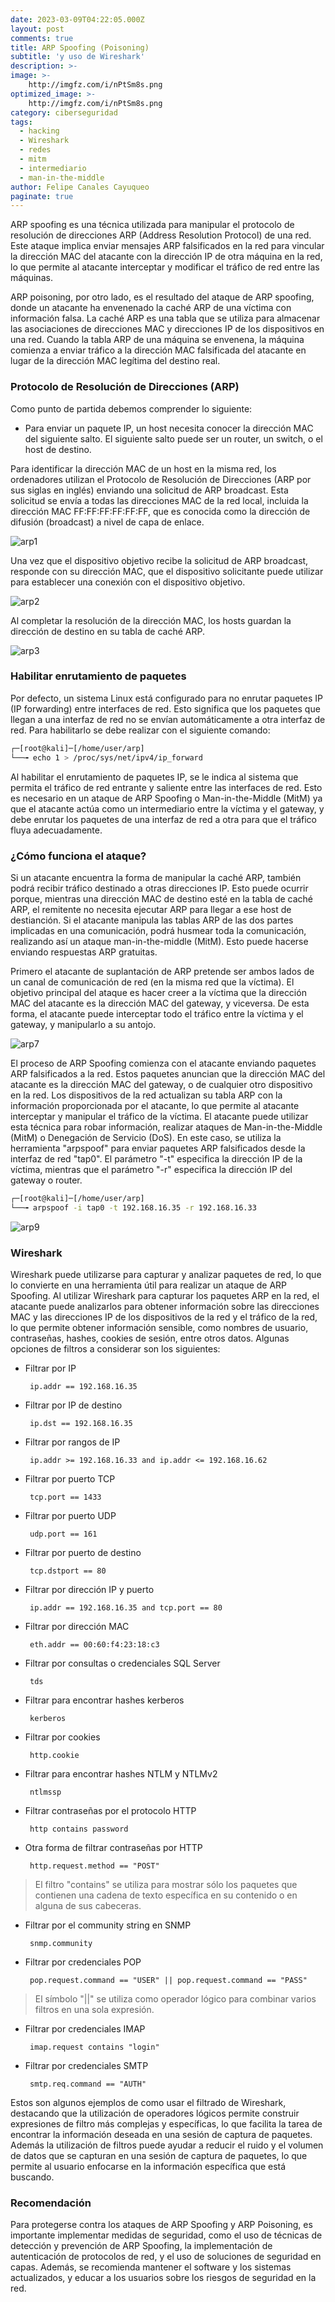 ```yaml
---
date: 2023-03-09T04:22:05.000Z
layout: post
comments: true
title: ARP Spoofing (Poisoning)
subtitle: 'y uso de Wireshark'
description: >-
image: >-
    http://imgfz.com/i/nPtSm8s.png
optimized_image: >-
    http://imgfz.com/i/nPtSm8s.png
category: ciberseguridad
tags: 
  - hacking
  - Wireshark
  - redes
  - mitm
  - intermediario
  - man-in-the-middle
author: Felipe Canales Cayuqueo
paginate: true
---
```


ARP spoofing es una técnica utilizada para manipular el protocolo de resolución de direcciones ARP (Address Resolution Protocol) de una red. Este ataque implica enviar mensajes ARP falsificados en la red para vincular la dirección MAC del atacante con la dirección IP de otra máquina en la red, lo que permite al atacante interceptar y modificar el tráfico de red entre las máquinas.

ARP poisoning, por otro lado, es el resultado del ataque de ARP spoofing, donde un atacante ha envenenado la caché ARP de una víctima con información falsa. La caché ARP es una tabla que se utiliza para almacenar las asociaciones de direcciones MAC y direcciones IP de los dispositivos en una red. Cuando la tabla ARP de una máquina se envenena, la máquina comienza a enviar tráfico a la dirección MAC falsificada del atacante en lugar de la dirección MAC legítima del destino real.

### Protocolo de Resolución de Direcciones (ARP)

Como punto de partida debemos comprender lo siguiente:

  * Para enviar un paquete IP, un host necesita conocer la dirección MAC del siguiente salto. El siguiente salto puede ser un router, un switch, o el host de destino.

Para identificar la dirección MAC de un host en la misma red, los ordenadores utilizan el Protocolo de Resolución de Direcciones (ARP por sus siglas en inglés) enviando una solicitud de ARP broadcast. Esta solicitud se envía a todas las direcciones MAC de la red local, incluida la dirección MAC FF:FF:FF:FF:FF:FF, que es conocida como la dirección de difusión (broadcast) a nivel de capa de enlace.

![arp1](/images/arp1.png)

Una vez que el dispositivo objetivo recibe la solicitud de ARP broadcast, responde con su dirección MAC, que el dispositivo solicitante puede utilizar para establecer una conexión con el dispositivo objetivo.

![arp2](/images/arp2.png)

Al completar la resolución de la dirección MAC, los hosts guardan la dirección de destino en su tabla de caché ARP.

![arp3](/images/arp3.png)

### Habilitar enrutamiento de paquetes

Por defecto, un sistema Linux está configurado para no enrutar paquetes IP (IP forwarding) entre interfaces de red. Esto significa que los paquetes que llegan a una interfaz de red no se envían automáticamente a otra interfaz de red. Para habilitarlo se debe realizar con el siguiente comando:

```bash
┌─[root@kali]─[/home/user/arp]
└──╼ echo 1 > /proc/sys/net/ipv4/ip_forward
```

Al habilitar el enrutamiento de paquetes IP, se le indica al sistema que permita el tráfico de red entrante y saliente entre las interfaces de red. Esto es necesario en un ataque de ARP Spoofing o Man-in-the-Middle (MitM) ya que el atacante actúa como un intermediario entre la víctima y el gateway, y debe enrutar los paquetes de una interfaz de red a otra para que el tráfico fluya adecuadamente.


### ¿Cómo funciona el ataque?

Si un atacante encuentra la forma de manipular la caché ARP, también podrá recibir tráfico destinado a otras direcciones IP. Esto puede ocurrir porque, mientras una dirección MAC de destino esté en la tabla de caché ARP, el remitente no necesita ejecutar ARP para llegar a ese host de destianción. Si el atacante manipula las tablas ARP de las dos partes implicadas en una comunicación, podrá husmear toda la comunicación, realizando así un ataque man-in-the-middle (MitM). Esto puede hacerse enviando respuestas ARP gratuitas.

Primero el atacante de suplantación de ARP pretende ser ambos lados de un canal de comunicación de red (en la misma red que la víctima). El objetivo principal del ataque es hacer creer a la víctima que la dirección MAC del atacante es la dirección MAC del gateway, y viceversa. De esta forma, el atacante puede interceptar todo el tráfico entre la víctima y el gateway, y manipularlo a su antojo.

![arp7](/images/arp7.png)

El proceso de ARP Spoofing comienza con el atacante enviando paquetes ARP falsificados a la red. Estos paquetes anuncian que la dirección MAC del atacante es la dirección MAC del gateway, o de cualquier otro dispositivo en la red. Los dispositivos de la red actualizan su tabla ARP con la información proporcionada por el atacante, lo que permite al atacante interceptar y manipular el tráfico de la víctima. El atacante puede utilizar esta técnica para robar información, realizar ataques de Man-in-the-Middle (MitM) o Denegación de Servicio (DoS). En este caso, se utiliza la herramienta "arpspoof" para enviar paquetes ARP falsificados desde la interfaz de red "tap0". El parámetro "-t" especifica la dirección IP de la víctima, mientras que el parámetro "-r" especifica la dirección IP del gateway o router.

```bash
┌─[root@kali]─[/home/user/arp]
└──╼ arpspoof -i tap0 -t 192.168.16.35 -r 192.168.16.33
```

![arp9](/images/arp9.png)

### Wireshark

Wireshark puede utilizarse para capturar y analizar paquetes de red, lo que lo convierte en una herramienta útil para realizar un ataque de ARP Spoofing. Al utilizar Wireshark para capturar los paquetes ARP en la red, el atacante puede analizarlos para obtener información sobre las direcciones MAC y las direcciones IP de los dispositivos de la red y el tráfico de la red, lo que permite obtener información sensible, como nombres de usuario, contraseñas, hashes, cookies de sesión, entre otros datos. Algunas opciones de filtros a considerar son los siguientes:

* Filtrar por IP

  ```
   ip.addr == 192.168.16.35
  ```

* Filtrar por IP de destino

  ```
   ip.dst == 192.168.16.35
  ```

* Filtrar por rangos de IP

  ```
   ip.addr >= 192.168.16.33 and ip.addr <= 192.168.16.62
  ```

* Filtrar por puerto TCP

  ```
   tcp.port == 1433
  ```

* Filtrar por puerto UDP

  ```
   udp.port == 161
  ```

* Filtrar por puerto de destino

  ```
   tcp.dstport == 80
  ```

* Filtrar por dirección IP y puerto

  ```
   ip.addr == 192.168.16.35 and tcp.port == 80
  ```

* Filtrar por dirección MAC

  ```
   eth.addr == 00:60:f4:23:18:c3
  ```

* Filtrar por consultas o credenciales SQL Server

  ```
   tds
  ```

* Filtrar para encontrar hashes kerberos

  ```
   kerberos
  ```

* Filtrar por cookies

  ```
   http.cookie
  ```

* Filtrar para encontrar hashes NTLM y NTLMv2

  ```
   ntlmssp
  ```

* Filtrar contraseñas por el protocolo HTTP

  ```
   http contains password
  ```

* Otra forma de filtrar contraseñas por HTTP

  ```
   http.request.method == "POST"
  ```

> El filtro "contains" se utiliza para mostrar sólo los paquetes que contienen una cadena de texto específica en su contenido o en alguna de sus cabeceras.

* Filtrar por el community string en SNMP

  ```
   snmp.community
  ```

* Filtrar por credenciales POP

  ```
   pop.request.command == "USER" || pop.request.command == "PASS"
  ```

> El símbolo "||" se utiliza como operador lógico para combinar varios filtros en una sola expresión.

* Filtrar por credenciales IMAP

  ```
   imap.request contains "login"
  ```

* Filtrar por credenciales SMTP

  ```
   smtp.req.command == "AUTH"
  ```

Estos son algunos ejemplos de como usar el filtrado de Wireshark, destacando que la utilización de operadores lógicos permite construir expresiones de filtro más complejas y específicas, lo que facilita la tarea de encontrar la información deseada en una sesión de captura de paquetes. Además la utilización de filtros puede ayudar a reducir el ruido y el volumen de datos que se capturan en una sesión de captura de paquetes, lo que permite al usuario enfocarse en la información específica que está buscando.

### Recomendación

Para protegerse contra los ataques de ARP Spoofing y ARP Poisoning, es importante implementar medidas de seguridad, como el uso de técnicas de detección y prevención de ARP Spoofing, la implementación de autenticación de protocolos de red, y el uso de soluciones de seguridad en capas. Además, se recomienda mantener el software y los sistemas actualizados, y educar a los usuarios sobre los riesgos de seguridad en la red.


